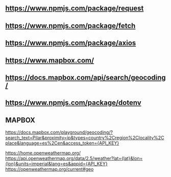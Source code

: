 ## https://www.npmjs.com/package/request
## https://www.npmjs.com/package/fetch
## https://www.npmjs.com/package/axios
## https://www.mapbox.com/
## https://docs.mapbox.com/api/search/geocoding/
## https://www.npmjs.com/package/dotenv

## MAPBOX
https://docs.mapbox.com/playground/geocoding/?search_text=Pilar&proximity=ip&types=country%2Cregion%2Clocality%2Cplace&language=es%2Cen&access_token={API_KEY}


https://home.openweathermap.org/
https://api.openweathermap.org/data/2.5/weather?lat={lat}&lon={lon}&units=imperial&lang=es&appid={API_KEY}
https://openweathermap.org/current#geo
